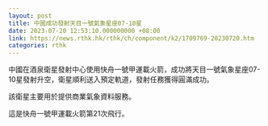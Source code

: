 ```yaml
---
layout: post
title: 中國成功發射天目一號氣象星座07-10星
date: 2023-07-20 12:53:10.000000000 +08:00
link: https://news.rthk.hk/rthk/ch/component/k2/1709769-20230720.htm
categories: rthk
---
```


中國在酒泉衛星發射中心使用快舟一號甲運載火箭，成功將天目一號氣象星座07-10星發射升空，衛星順利送入預定軌道，發射任務獲得圓滿成功。

該衛星主要用於提供商業氣象資料服務。

這是快舟一號甲運載火箭第21次飛行。
